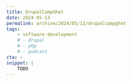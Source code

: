```yaml
---
title: DrupalCampGhet
date: 2024-05-13
permalink: archive/2024/05/13/drupalcampghet
tags:
    - software-development
    # - drupal
    # - php
    # - podcast
cta: ~
snippet: |
    TODO
---
```

